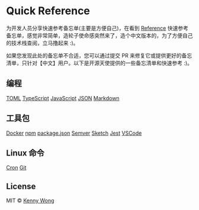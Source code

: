 Quick Reference
===

为开发人员分享快速参考备忘单(主要是方便自己)，在看到 [Reference](https://github.com/Randy8080/reference) 快速参考备忘单，感觉非常简单，造轮子使命感突然来了，造个中文版本的，为了方便自己的技术栈查阅，立马撸起来 :)。

如果您发现此处的备忘单不合适，您可以通过提交 PR 来修复它或提供更好的备忘清单，只针对【中文】用户。以下是开源天使提供的一些备忘清单和快速参考 :)。

## 编程

[TOML](./docs/toml.md)<!--rehype:style=background: rgb(132 132 132/var(\-\-bg\-opacity));-->
[TypeScript](./docs/typescript.md)<!--rehype:style=background: rgb(49 120 198/var(\-\-bg\-opacity));-->
[JavaScript](./docs/javascript.md)<!--rehype:style=background: rgb(203 183 31/var(\-\-bg\-opacity));-->
[JSON](./docs/json.md)<!--rehype:style=background: rgb(57 59 60/var(\-\-bg\-opacity));-->
[Markdown](./docs/markdown.md)<!--rehype:style=background: rgb(78 57 104/var(\-\-bg\-opacity));-->
<!--rehype:class=home-card-->

## 工具包

[Docker](./docs/docker.md)<!--rehype:style=background: rgb(72 143 223/var(\-\-bg\-opacity));-->
[npm](./docs/npm.md)<!--rehype:style=background: rgb(203 2 0/var(\-\-bg\-opacity));-->
[package.json](./docs/package.json.md)<!--rehype:style=background: rgb(132 132 132/var(\-\-bg\-opacity));-->
[Semver](./docs/semver.md)<!--rehype:style=background: rgb(106 111 141/var(\-\-bg\-opacity));-->
[Sketch](./docs/sketch.md)<!--rehype:style=background: rgb(223 148 0/var(\-\-bg\-opacity));-->
[Jest](./docs/jest.md)<!--rehype:style=background: rgb(153 66 91/var(\-\-bg\-opacity));-->
[VSCode](./docs/vscode.md)<!--rehype:style=background: rgb(91 163 230/var(\-\-bg\-opacity));-->
<!--rehype:class=home-card-->

## Linux 命令

[Cron](./docs/cron.md)<!--rehype:style=background: rgb(239 68 68/var(\-\-bg\-opacity));-->
[Git](./docs/git.md)<!--rehype:style=background: rgb(215 89 62/var(\-\-bg\-opacity));-->
<!--rehype:class=home-card-->

## License

MIT © [Kenny Wong](https://github.com/jaywcjlove)
